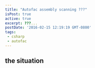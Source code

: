 ```yaml
---
title: "Autofac assembly scanning ???"
isPost: true
active: true
excerpt: ???...
postDate: '2016-02-15 12:19:19 GMT-0800'
tags:
 - csharp
 - autofac
---
```


## the situation